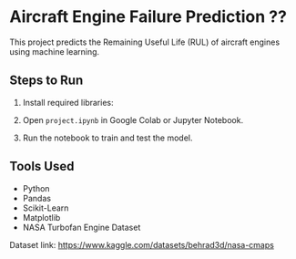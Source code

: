 # Aircraft Engine Failure Prediction ??

This project predicts the Remaining Useful Life (RUL) of aircraft engines using machine learning.

## Steps to Run
1. Install required libraries:

2. Open `project.ipynb` in Google Colab or Jupyter Notebook.
3. Run the notebook to train and test the model.

## Tools Used
- Python
- Pandas
- Scikit-Learn
- Matplotlib
- NASA Turbofan Engine Dataset

Dataset link: https://www.kaggle.com/datasets/behrad3d/nasa-cmaps
